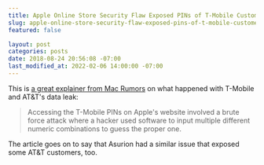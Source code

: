 ```yaml
---
title: Apple Online Store Security Flaw Exposed PINs of T-Mobile Customers
slug: apple-online-store-security-flaw-exposed-pins-of-t-mobile-customers
featured: false

layout: post
categories: posts
date: 2018-08-24 20:56:08 -07:00
last_modified_at: 2022-02-06 14:00:00 -07:00
---
```


This is [a great explainer from Mac Rumors](https://www.macrumors.com/2018/08/24/apple-store-flaw-t-mobile-pins-exposed/) on what happened with T-Mobile and AT&T's data leak:

> Accessing the T-Mobile PINs on Apple's website involved a brute force attack where a hacker used software to input multiple different numeric combinations to guess the proper one.

The article goes on to say that Asurion had a similar issue that exposed some AT&T customers, too.

